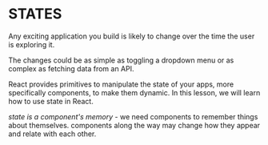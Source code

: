 # STATES

Any exciting application you build is likely to change over the time the user is exploring it.

The changes could be as simple as toggling a dropdown menu or as complex as fetching data from an API.

React provides primitives to manipulate the state of your apps, more specifically components, to make them dynamic. In this lesson, we will learn how to use state in React.

*state is a component's memory* - we need components to remember things about themselves. components along the way may change how they appear and relate with each other.

